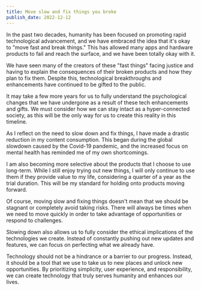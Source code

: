 ```yaml
---
title: Move slow and fix things you broke
publish_date: 2022-12-12
---
```


In the past two decades, humanity has been focused on promoting rapid technological advancement, and we have embraced the idea that it's okay to "move fast and break things." This has allowed many apps and hardware products to fail and reach the surface, and we have been totally okay with it. 

We have seen many of the creators of these "fast things" facing justice and having to explain the consequences of their broken products and how they plan to fix them. Despite this, technological breakthroughs and enhancements have continued to be gifted to the public.

It may take a few more years for us to fully understand the psychological changes that we have undergone as a result of these tech enhancements and gifts. We must consider how we can stay intact as a hyper-connected society, as this will be the only way for us to create this reality in this timeline.

As I reflect on the need to slow down and fix things, I have made a drastic reduction in my content consumption. This began during the global slowdown caused by the Covid-19 pandemic, and the increased focus on mental health has reminded me of my own shortcomings.

I am also becoming more selective about the products that I choose to use long-term. While I still enjoy trying out new things, I will only continue to use them if they provide value to my life, considering a quarter of a year as the trial duration. This will be my standard for holding onto products moving forward.

Of course, moving slow and fixing things doesn't mean that we should be stagnant or completely avoid taking risks. There will always be times when we need to move quickly in order to take advantage of opportunities or respond to challenges. 

Slowing down also allows us to fully consider the ethical implications of the technologies we create. Instead of constantly pushing out new updates and features, we can focus on perfecting what we already have.

Technology should not be a hindrance or a barrier to our progress. Instead, it should be a tool that we use to take us to new places and unlock new opportunities.
By prioritizing simplicity, user experience, and responsibility, we can create technology that truly serves humanity and enhances our lives.
